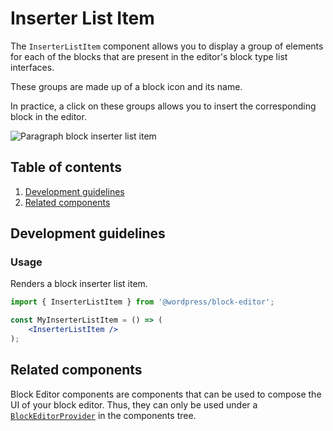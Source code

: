 # Inserter List Item

The `InserterListItem` component allows you to display a group of elements for each of the blocks that are present in the editor's block type list interfaces.

These groups are made up of a block icon and its name.

In practice, a click on these groups allows you to insert the corresponding block in the editor.

![Paragraph block inserter list item](https://make.wordpress.org/core/files/2020/09/paragraph-inserter-list-item.png)

## Table of contents

1. [Development guidelines](#development-guidelines)
2. [Related components](#related-components)

## Development guidelines

### Usage

Renders a block inserter list item.

```jsx
import { InserterListItem } from '@wordpress/block-editor';

const MyInserterListItem = () => (
	<InserterListItem />
);
```

## Related components

Block Editor components are components that can be used to compose the UI of your block editor. Thus, they can only be used under a [`BlockEditorProvider`](https://github.com/WordPress/gutenberg/blob/master/packages/block-editor/src/components/provider/README.md) in the components tree.
